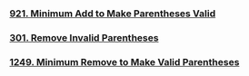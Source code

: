 ### [921. Minimum Add to Make Parentheses Valid](https://leetcode.com/problems/minimum-add-to-make-parentheses-valid/)
### [301. Remove Invalid Parentheses](https://leetcode.com/problems/remove-invalid-parentheses/)
### [1249. Minimum Remove to Make Valid Parentheses](https://leetcode.com/problems/minimum-remove-to-make-valid-parentheses/)


